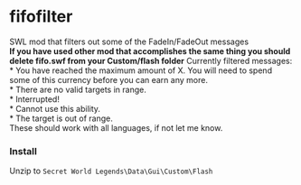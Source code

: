 # fifofilter
SWL mod that filters out some of the FadeIn/FadeOut messages  
**If you have used other mod that accomplishes the same thing you should delete fifo.swf from your Custom/flash folder**
Currently filtered messages:  
	* You have reached the maximum amount of X. You will need to spend some of this currency before you can earn any more.  
	* There are no valid targets in range.  
	* Interrupted!  
	* Cannot use this ability.  
	* The target is out of range.  
These should work with all languages, if not let me know.  

### Install  
Unzip to `Secret World Legends\Data\Gui\Custom\Flash`